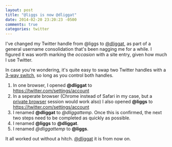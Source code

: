 ```yaml
---
layout: post
title: "@liggs is now @dliggat"
date: 2014-02-20 23:20:23 -0500
comments: true
categories: twitter
---
```

I've changed my Twitter handle from @liggs to [@dliggat](https://twitter.com/dliggat), as part of a general username consolidation that's been nagging me for a while. I figured it was worth marking the *occasion* with a site entry, given how much I use Twitter.
<!--more-->
In case you're wondering, it's quite easy to swap two Twitter handles with a [3-way switch][three], so long as you control both handles.

1. In one browser, I opened **@dliggat** to https://twitter.com/settings/account
2. In a seperate browser (Chrome instead of Safari in my case, but a [private browser][priv] session would work also) I also opened **@liggs** to https://twitter.com/settings/account
3. I renamed **@dliggat** to *@dliggattemp*. Once this is confirmed, the next two steps need to be completed as quickly as possible.
4. I renamed **@liggs** to **@dliggat**.
5. I renamed *@dliggattemp* to **@liggs**.

It all worked out without a hitch. [@dliggat](https://twitter.com/dliggat) it is from now on.

[three]: http://en.wikipedia.org/wiki/Swap_(computer_science)#Using_a_temporary_variable
[priv]: http://en.wikipedia.org/wiki/Privacy_mode
